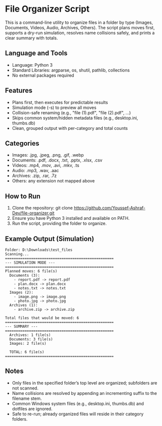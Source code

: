 # File Organizer Script

This is a command-line utility to organize files in a folder by type (Images, Documents, Videos, Audio, Archives, Others). 
The script plans moves first, supports a dry-run simulation, resolves name collisions safely, and prints a clear summary with totals.

## Language and Tools
- Language: Python 3
- Standard Libraries: argparse, os, shutil, pathlib, collections
- No external packages required

## Features
- Plans first, then executes for predictable results
- Simulation mode (-s) to preview all moves
- Collision-safe renaming (e.g., "file (1).pdf", "file (2).pdf", ...)
- Skips common system/hidden metadata files (e.g., desktop.ini, thumbs.db)
- Clean, grouped output with per-category and total counts

## Categories
- Images: .jpg, .jpeg, .png, .gif, .webp
- Documents: .pdf, .docx, .txt, .pptx, .xlsx, .csv
- Videos: .mp4, .mov, .avi, .mkv, .ts
- Audio: .mp3, .wav, .aac
- Archives: .zip, .rar, .7z
- Others: any extension not mapped above

## How to Run
1. Clone the repository:
   git clone https://github.com/Youssef-Ashraf-Dev/file-organizer.git
2. Ensure you have Python 3 installed and available on PATH.
3. Run the script, providing the folder to organize.

## Example Output (Simulation)
```
Folder: D:\Downloads\test_files
Scanning...
==================================================
--- SIMULATION MODE ---
==================================================
Planned moves: 6 file(s)
  Documents (3):
    - report.pdf -> report.pdf
    - plan.docx -> plan.docx
    - notes.txt -> notes.txt
  Images (2):
    - image.png -> image.png
    - photo.jpg -> photo.jpg
  Archives (1):
    - archive.zip -> archive.zip

Total files that would be moved: 6
==================================================
--- SUMMARY ---
==================================================
  Archives: 1 file(s)
  Documents: 3 file(s)
  Images: 2 file(s)

  TOTAL: 6 file(s)
==================================================
```

## Notes
- Only files in the specified folder’s top level are organized; subfolders are not scanned.
- Name collisions are resolved by appending an incrementing suffix to the filename stem.
- Common Windows system files (e.g., desktop.ini, thumbs.db) and dotfiles are ignored.
- Safe to re-run; already organized files will reside in their category folders.